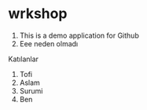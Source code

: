 # wrkshop
1. This is a demo application for Github
2. Eee neden olmadı

Katılanlar

1. Tofi
2. Aslam
3. Surumi
4. Ben